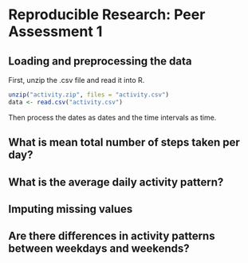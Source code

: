 # Reproducible Research: Peer Assessment 1


## Loading and preprocessing the data
First, unzip the .csv file and read it into R.  

```r
unzip("activity.zip", files = "activity.csv")
data <- read.csv("activity.csv")
```
  
Then process the dates as dates and the time intervals as time.

## What is mean total number of steps taken per day?



## What is the average daily activity pattern?



## Imputing missing values



## Are there differences in activity patterns between weekdays and weekends?
